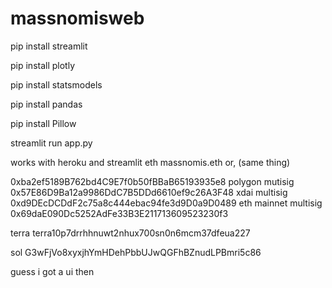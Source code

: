 # massnomisweb


pip install streamlit

pip install plotly

pip install statsmodels

pip install pandas

pip install Pillow

streamlit run app.py




works with heroku and streamlit
eth
massnomis.eth or, (same thing)


0xba2ef5189B762bd4C9E7f0b50fBBaB65193935e8
polygon mutisig
0x57E86D9Ba12a9986DdC7B5DDd6610ef9c26A3F48
xdai multisig
0xd9DEcDCDdF2c75a8c444ebac94fe3d9D0a9D0489
eth mainnet multisig
0x69daE090Dc5252AdFe33B3E211713609523230f3

terra
terra10p7drrhhnuwt2nhux700sn0n6mcm37dfeua227



sol
G3wFjVo8xyxjhYmHDehPbbUJwQGFhBZnudLPBmri5c86

guess i got a ui then
